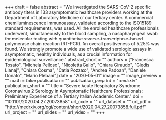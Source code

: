 +++
draft = false
abstract = "We investigated the SARS-CoV-2 specific antibody titers in 133 asymptomatic healthcare providers working at the Department of Laboratory Medicine of our tertiary center. A commercial chemiluminescence immunoassay, validated according to the ISO15189 standard requirements, was used. All the enrolled healthcare professionals underwent, simultaneously to the blood sampling, a nasopharyngeal swab for molecular testing with quantitative reverse-transcriptase-based polymerase chain reaction (RT-PCR). An overall positiveness of 5.25% was found. We strongly promote a wide use of validated serologic assays in asymptomatic, healthy individuals, as a crucial information for epidemiological surveillance."
abstract_short = ""
authors = ["Francesca Tosato", "Michela Pelloso", "Nicoletta Gallo", "Chiara Giraudo", "Gledis Llanaj", "Chiara Cosma", "Catia Pozzato", "Andrea Padoan", "Daniele Donato", "Mario Plebani"]
date = "2020-05-01"
image = ""
image_preview = ""
math = false
publication = ""
publication_preprint = "medrxiv"
publication_short = ""
title = "Severe Acute Respiratory Syndrome Coronavirus 2 Serology in Asymptomatic Healthcare Professionals: Preliminary Experience of a Tertiary Italian Academic Center."
doi = "10.1101/2020.04.27.20073858"
url_code = ""
url_dataset = ""
url_pdf = "http://medrxiv.org/cgi/content/short/2020.04.27.20073858.full.pdf"
url_project = ""
url_slides = ""
url_video = ""
+++
